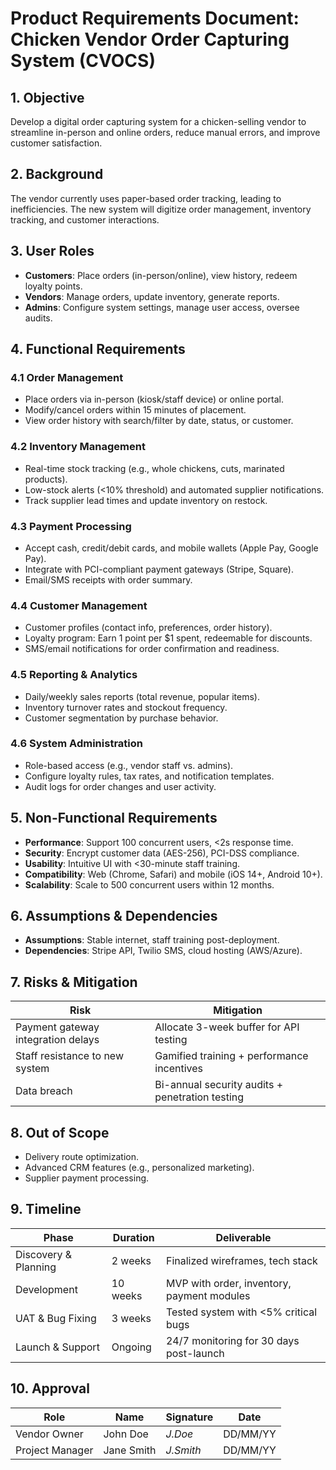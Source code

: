 # Product Requirements Document: Chicken Vendor Order Capturing System (CVOCS)

## 1. Objective
Develop a digital order capturing system for a chicken-selling vendor to streamline in-person and online orders, reduce manual errors, and improve customer satisfaction.

## 2. Background
The vendor currently uses paper-based order tracking, leading to inefficiencies. The new system will digitize order management, inventory tracking, and customer interactions.

## 3. User Roles
- **Customers**: Place orders (in-person/online), view history, redeem loyalty points.
- **Vendors**: Manage orders, update inventory, generate reports.
- **Admins**: Configure system settings, manage user access, oversee audits.

## 4. Functional Requirements
### 4.1 Order Management
- Place orders via in-person (kiosk/staff device) or online portal.
- Modify/cancel orders within 15 minutes of placement.
- View order history with search/filter by date, status, or customer.

### 4.2 Inventory Management
- Real-time stock tracking (e.g., whole chickens, cuts, marinated products).
- Low-stock alerts (<10% threshold) and automated supplier notifications.
- Track supplier lead times and update inventory on restock.

### 4.3 Payment Processing
- Accept cash, credit/debit cards, and mobile wallets (Apple Pay, Google Pay).
- Integrate with PCI-compliant payment gateways (Stripe, Square).
- Email/SMS receipts with order summary.

### 4.4 Customer Management
- Customer profiles (contact info, preferences, order history).
- Loyalty program: Earn 1 point per $1 spent, redeemable for discounts.
- SMS/email notifications for order confirmation and readiness.

### 4.5 Reporting & Analytics
- Daily/weekly sales reports (total revenue, popular items).
- Inventory turnover rates and stockout frequency.
- Customer segmentation by purchase behavior.

### 4.6 System Administration
- Role-based access (e.g., vendor staff vs. admins).
- Configure loyalty rules, tax rates, and notification templates.
- Audit logs for order changes and user activity.

## 5. Non-Functional Requirements
- **Performance**: Support 100 concurrent users, <2s response time.
- **Security**: Encrypt customer data (AES-256), PCI-DSS compliance.
- **Usability**: Intuitive UI with <30-minute staff training.
- **Compatibility**: Web (Chrome, Safari) and mobile (iOS 14+, Android 10+).
- **Scalability**: Scale to 500 concurrent users within 12 months.

## 6. Assumptions & Dependencies
- **Assumptions**: Stable internet, staff training post-deployment.
- **Dependencies**: Stripe API, Twilio SMS, cloud hosting (AWS/Azure).

## 7. Risks & Mitigation
| **Risk**                           | **Mitigation**                                  |
| ---------------------------------- | ----------------------------------------------- |
| Payment gateway integration delays | Allocate 3-week buffer for API testing          |
| Staff resistance to new system     | Gamified training + performance incentives      |
| Data breach                        | Bi-annual security audits + penetration testing |

## 8. Out of Scope
- Delivery route optimization.
- Advanced CRM features (e.g., personalized marketing).
- Supplier payment processing.

## 9. Timeline
| **Phase**            | **Duration** | **Deliverable**                            |
| -------------------- | ------------ | ------------------------------------------ |
| Discovery & Planning | 2 weeks      | Finalized wireframes, tech stack           |
| Development          | 10 weeks     | MVP with order, inventory, payment modules |
| UAT & Bug Fixing     | 3 weeks      | Tested system with <5% critical bugs       |
| Launch & Support     | Ongoing      | 24/7 monitoring for 30 days post-launch    |

## 10. Approval
| **Role**        | **Name**   | **Signature** | **Date** |
| --------------- | ---------- | ------------- | -------- |
| Vendor Owner    | John Doe   | _J.Doe_       | DD/MM/YY |
| Project Manager | Jane Smith | _J.Smith_     | DD/MM/YY |
